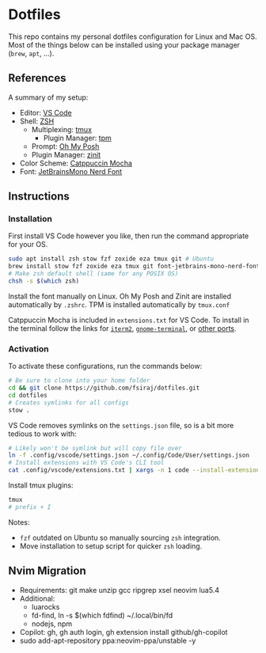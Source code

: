 # Dotfiles

This repo contains my personal dotfiles configuration for Linux and Mac OS. Most of the things below can be installed using your package manager (`brew`, `apt`, ...).

## References
A summary of my setup:
- Editor: [VS Code](https://code.visualstudio.com/)
- Shell: [ZSH](https://www.zsh.org/)
    - Multiplexing: [tmux](https://github.com/tmux/tmux)
        - Plugin Manager: [tpm](https://github.com/tmux-plugins/tpm)
    - Prompt: [Oh My Posh](https://ohmyposh.dev/)
    - Plugin Manager: [zinit](https://github.com/zdharma-continuum/zinit)
- Color Scheme: [Catppuccin Mocha](https://catppuccin.com/palette)
- Font: [JetBrainsMono Nerd Font](https://github.com/ryanoasis/nerd-fonts/tree/master/patched-fonts/JetBrainsMono)


## Instructions

### Installation

First install VS Code however you like, then run the command appropriate for your OS.
```bash 
sudo apt install zsh stow fzf zoxide eza tmux git # Ubuntu
brew install stow fzf zoxide eza tmux git font-jetbrains-mono-nerd-font # MacOS
# Make zsh default shell (same for any POSIX OS)
chsh -s $(which zsh)
```
Install the font manually on Linux. Oh My Posh and Zinit are installed automatically by `.zshrc`. TPM is installed automatically by `tmux.conf`

Catppuccin Mocha is included in `extensions.txt` for VS Code. To install in the terminal follow the links for [`iterm2`](https://github.com/catppuccin/iterm), [`gnome-terminal`](https://github.com/catppuccin/gnome-terminal), or [other ports](https://catppuccin.com/ports).

### Activation

To activate these configurations, run the commands below:
```bash
# Be sure to clone into your home folder
cd && git clone https://github.com/fsiraj/dotfiles.git
cd dotfiles
# Creates symlinks for all configs
stow .
```

VS Code removes symlinks on the `settings.json` file, so is a bit more tedious to work with:
```bash
# Likely won't be symlink but will copy file over
ln -f .config/vscode/settings.json ~/.config/Code/User/settings.json
# Install extensions with VS Code's CLI tool
cat .config/vscode/extensions.txt | xargs -n 1 code --install-extension
```

Install tmux plugins:
```bash
tmux
# prefix + I
```

Notes:
- `fzf` outdated on Ubuntu so manually sourcing `zsh` integration.
- Move installation to setup script for quicker `zsh` loading.

## Nvim Migration

- Requirements: git make unzip gcc ripgrep xsel neovim lua5.4 
- Additional:
    - luarocks
    - fd-find, ln -s $(which fdfind) ~/.local/bin/fd
    - nodejs, npm
- Copilot: gh, gh auth login, gh extension install github/gh-copilot
- sudo add-apt-repository ppa:neovim-ppa/unstable -y
